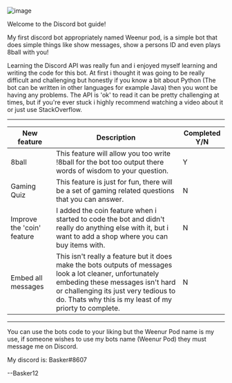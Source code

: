 ![image](https://user-images.githubusercontent.com/71788109/110173551-ac3c6c80-7df6-11eb-8e36-75ff32325c0f.png)

Welcome to the Discord bot guide!

My first discord bot appropriately named Weenur pod, is a simple
bot that does simple things like show messages, show a persons ID
and even plays 8ball with you!

Learning the Discord API was really fun and i enjoyed myself learning
and writing the code for this bot. At first i thought it was going to be 
really difficult and challenging but honestly if you know a bit about 
Python (The bot can be written in other languages for example Java)
then you wont be having any problems. The API is 'ok' to read it
can be pretty challenging at times, but if you're ever stuck i 
highly recommend watching a video about it or just use StackOverflow.

--------------------------------------------------------------------------------------------------------------------------------------------------------------------------------
| New feature | Description | Completed Y/N |
| --- | --- | --- |
| 8ball | This feature will allow you too write !8ball <question> for the bot too output there words of wisdom to your question. | Y |
| Gaming Quiz | This feature is just for fun, there will be a set of gaming related questions that you can answer. | N |
| Improve the 'coin' feature | I added the coin feature when i started to code the bot and didn't really do anything else with it, but i want to add a shop where you can buy items with. | N |
| Embed all messages | This isn't really a feature but it does make the bots outputs of messages look a lot cleaner, unfortunately embeding these messages isn't hard or challenging its just very tedious to do. Thats why this is my least of my priorty to complete. | N | 
--------------------------------------------------------------------------------------------------------------------------------------------------------------------------------
  
You can use the bots code to your liking but the Weenur Pod name is my use,
if someone wishes to use my bots name (Weenur Pod) they must message me on 
Discord.

My discord is: Basker#8607

--Basker12
